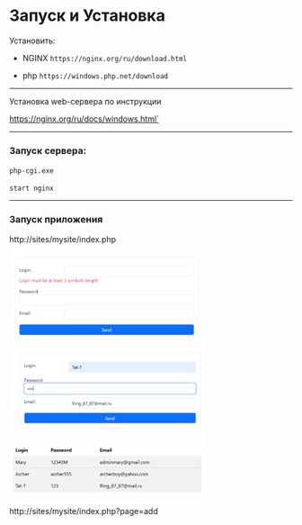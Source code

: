 # Запуск и Установка

Установить:

- NGINX  `https://nginx.org/ru/download.html`

- php `https://windows.php.net/download`

---

 Установка web-сервера по инструкции 

 https://nginx.org/ru/docs/windows.html`

 ---

### Запуск сервера:

`php-cgi.exe`

`start nginx`

---
### Запуск приложения

http://sites/mysite/index.php

<img src="images/Screenshot_2.png" alt="Окно приложения" width="350">

<img src="images/Screenshot_3.png" alt="Окно приложения" width="350">

<img src="images/Screenshot_6.png" alt="Окно приложения" width="350">

http://sites/mysite/index.php?page=add